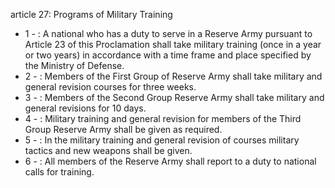 article 27: Programs of Military Training

<ul>
			<li>1 - : A national who has a duty to serve in a Reserve Army pursuant to Article 23 of this Proclamation shall take military training (once in a year or two years) in accordance with a time frame and place specified by the Ministry of Defense.<ul>
			</ul></li>			<li>2 - : Members of the First Group of Reserve Army shall take military and general revision courses for three weeks.<ul>
			</ul></li>			<li>3 - : Members of the Second Group Reserve Army shall take military and general revisions for 10 days.<ul>
			</ul></li>			<li>4 - : Military training and general revision for members of the Third Group Reserve Army shall be given as required. <ul>
			</ul></li>			<li>5 - : In the military training and general revision of courses military tactics and new weapons shall be given.<ul>
			</ul></li>			<li>6 - : All members of the Reserve Army shall report to a duty to national calls for training.<ul>
			</ul></li></ul>